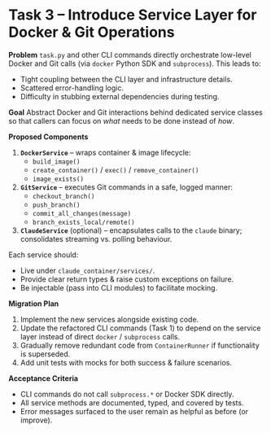 # Task 3 – Introduce Service Layer for Docker & Git Operations

**Problem**
`task.py` and other CLI commands directly orchestrate low-level Docker and Git calls (via `docker` Python SDK and `subprocess`). This leads to:

* Tight coupling between the CLI layer and infrastructure details.
* Scattered error-handling logic.
* Difficulty in stubbing external dependencies during testing.

**Goal**
Abstract Docker and Git interactions behind dedicated service classes so that callers can focus on *what* needs to be done instead of *how*.

**Proposed Components**
1. **`DockerService`** – wraps container & image lifecycle:
   * `build_image()`
   * `create_container()` / `exec()` / `remove_container()`
   * `image_exists()`
2. **`GitService`** – executes Git commands in a safe, logged manner:
   * `checkout_branch()`
   * `push_branch()`
   * `commit_all_changes(message)`
   * `branch_exists_local/remote()`
3. **`ClaudeService`** (optional) – encapsulates calls to the `claude` binary; consolidates streaming vs. polling behaviour.

Each service should:
* Live under `claude_container/services/`.
* Provide clear return types & raise custom exceptions on failure.
* Be injectable (pass into CLI modules) to facilitate mocking.

**Migration Plan**
1. Implement the new services alongside existing code.
2. Update the refactored CLI commands (Task 1) to depend on the service layer instead of direct `docker` / `subprocess` calls.
3. Gradually remove redundant code from `ContainerRunner` if functionality is superseded.
4. Add unit tests with mocks for both success & failure scenarios.

**Acceptance Criteria**
- CLI commands do not call `subprocess.*` or Docker SDK directly.
- All service methods are documented, typed, and covered by tests.
- Error messages surfaced to the user remain as helpful as before (or improve). 